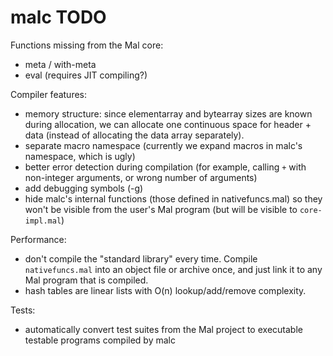 # malc TODO

Functions missing from the Mal core:

- meta / with-meta
- eval (requires JIT compiling?)

Compiler features:

- memory structure: since elementarray and bytearray sizes are known during
  allocation, we can allocate one continuous space for header + data (instead
  of allocating the data array separately).
- separate macro namespace (currently we expand macros in malc's namespace,
  which is ugly)
- better error detection during compilation (for example, calling `+` with
  non-integer arguments, or wrong number of arguments)
- add debugging symbols (-g)
- hide malc's internal functions (those defined in nativefuncs.mal) so they
  won't be visible from the user's Mal program (but will be visible to
  `core-impl.mal`)

Performance:

- don't compile the "standard library" every time.  Compile `nativefuncs.mal`
  into an object file or archive once, and just link it to any Mal program that
  is compiled.
- hash tables are linear lists with O(n) lookup/add/remove complexity.

Tests:

- automatically convert test suites from the Mal project to executable testable
  programs compiled by malc
